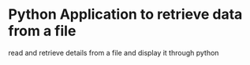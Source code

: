 # Python Application to retrieve data from a file 
 read and retrieve details from a file and display it through python 
